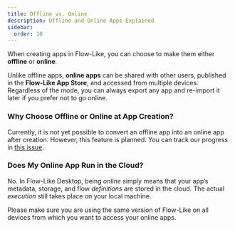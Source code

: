 ```yaml
---
title: Offline vs. Online
description: Offline and Online Apps Explained
sidebar:
  order: 10
---
```


When creating apps in Flow-Like, you can choose to make them either **offline** or **online**.

Unlike offline apps, **online apps** can be shared with other users, published in the **Flow-Like App Store**, and accessed from multiple devices. Regardless of the mode, you can always export any app and re-import it later if you prefer not to go online.

### Why Choose Offline or Online at App Creation?
Currently, it is not yet possible to convert an offline app into an online app after creation. However, this feature is planned. You can track our progress in [this issue](https://github.com/TM9657/flow-like/issues/280).

### Does My Online App Run in the Cloud?
No. In Flow-Like Desktop, being *online* simply means that your app’s metadata, storage, and flow *definitions* are stored in the cloud. The actual *execution* still takes place on your local machine.

Please make sure you are using the same version of Flow-Like on all devices from which you want to access your online apps.
